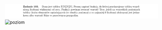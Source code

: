 ![Zadanie 102](../../srt/zbior_zadan/103.png)
![poziom](https://github.com/user-attachments/assets/5ebd78fb-a2f3-48e9-899b-9e7b52557e2a)
